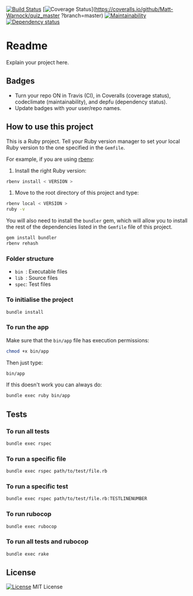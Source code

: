 [![Build Status](https://travis-ci.org/Matt-Warnock/quiz_master.svg?branch=master)](https://travis-ci.org/Matt-Warnock/quiz_master
)
[![Coverage Status](https://coveralls.io/repos/github/Matt-Warnock/quiz_master/badge.svg?branch=master)](https://coveralls.io/github/Matt-Warnock/quiz_master
?branch=master)
[![Maintainability](https://api.codeclimate.com/v1/badges/928faf993ccf571770dc/maintainability)](https://codeclimate.com/github/Matt-Warnock/quiz_master/maintainability)
[![Dependency status](https://badges.depfu.com/badges/a5f9aa0eb83998a1a81f7b1298a0b4f8/overview.svg)](https://depfu.com/github/Matt-Warnock/quiz_master?project=Bundler)


# Readme

Explain your project here.


## Badges

* Turn your repo ON in Travis (CI), in Coveralls (coverage status), codeclimate (maintainability), and depfu (dependency status).
* Update badges with your user/repo names.


## How to use this project

This is a Ruby project. Tell your Ruby version manager to set your local Ruby version to the one specified in the `Gemfile`.

For example, if you are using [rbenv](https://cbednarski.com/articles/installing-ruby/):

1. Install the right Ruby version:
  ```bash
  rbenv install < VERSION >
  ```
1. Move to the root directory of this project and type:
  ```bash
  rbenv local < VERSION >
  ruby -v
  ```

You will also need to install the `bundler` gem, which will allow you to install the rest of the dependencies listed in the `Gemfile` file of this project.

```bash
gem install bundler
rbenv rehash
```


### Folder structure

* `bin `: Executable files
* `lib `: Source files
* `spec`: Test files


### To initialise the project

```bash
bundle install
```


### To run the app

Make sure that the `bin/app` file has execution permissions:

```bash
chmod +x bin/app
```

Then just type:

```bash
bin/app
```

If this doesn't work you can always do:

```bash
bundle exec ruby bin/app
```

## Tests


### To run all tests


```bash
bundle exec rspec
```


### To run a specific file


```bash
bundle exec rspec path/to/test/file.rb
```


### To run a specific test

```bash
bundle exec rspec path/to/test/file.rb:TESTLINENUMBER
```


### To run rubocop

```bash
bundle exec rubocop
```


### To run all tests and rubocop

```bash
bundle exec rake
```


## License

[![License](https://img.shields.io/badge/mit-license-green.svg?style=flat)](https://opensource.org/licenses/mit)
MIT License
